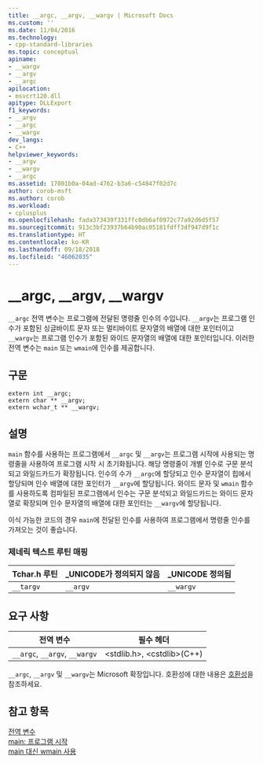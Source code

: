 ```yaml
---
title: __argc, __argv, __wargv | Microsoft Docs
ms.custom: ''
ms.date: 11/04/2016
ms.technology:
- cpp-standard-libraries
ms.topic: conceptual
apiname:
- __wargv
- __argv
- __argc
apilocation:
- msvcrt120.dll
apitype: DLLExport
f1_keywords:
- __argv
- __argc
- __wargv
dev_langs:
- C++
helpviewer_keywords:
- __argv
- __wargv
- __argc
ms.assetid: 17001b0a-04ad-4762-b3a6-c54847f02d7c
author: corob-msft
ms.author: corob
ms.workload:
- cplusplus
ms.openlocfilehash: fada373439f331ffc0db6af0972c77a92d6d5f57
ms.sourcegitcommit: 913c3bf23937b64b90ac05181fdff3df947d9f1c
ms.translationtype: HT
ms.contentlocale: ko-KR
ms.lasthandoff: 09/18/2018
ms.locfileid: "46062035"
---
```

# <a name="argc-argv-wargv"></a>__argc, __argv, __wargv

`__argc` 전역 변수는 프로그램에 전달된 명령줄 인수의 수입니다. `__argv`는 프로그램 인수가 포함된 싱글바이트 문자 또는 멀티바이트 문자열의 배열에 대한 포인터이고 `__wargv`는 프로그램 인수가 포함된 와이드 문자열의 배열에 대한 포인터입니다. 이러한 전역 변수는 `main` 또는 `wmain`에 인수를 제공합니다.

## <a name="syntax"></a>구문

```
extern int __argc;
extern char ** __argv;
extern wchar_t ** __wargv;
```

## <a name="remarks"></a>설명

`main` 함수를 사용하는 프로그램에서 `__argc` 및 `__argv`는 프로그램 시작에 사용되는 명령줄을 사용하여 프로그램 시작 시 초기화됩니다. 해당 명령줄이 개별 인수로 구문 분석되고 와일드카드가 확장됩니다. 인수의 수가 `__argc`에 할당되고 인수 문자열이 힙에서 할당되며 인수 배열에 대한 포인터가 `__argv`에 할당됩니다. 와이드 문자 및 `wmain` 함수를 사용하도록 컴파일된 프로그램에서 인수는 구문 분석되고 와일드카드는 와이드 문자열로 확장되며 인수 문자열의 배열에 대한 포인터는 `__wargv`에 할당됩니다.

이식 가능한 코드의 경우 `main`에 전달된 인수를 사용하여 프로그램에서 명령줄 인수를 가져오는 것이 좋습니다.

### <a name="generic-text-routine-mappings"></a>제네릭 텍스트 루틴 매핑

|Tchar.h 루틴|_UNICODE가 정의되지 않음|_UNICODE 정의됨|
|---------------------|---------------------------|-----------------------|
|`__targv`|`__argv`|`__wargv`|

## <a name="requirements"></a>요구 사항

|전역 변수|필수 헤더|
|---------------------|---------------------|
|`__argc`, `__argv`, `__wargv`|\<stdlib.h>, \<cstdlib>(C++)|

`__argc`, `__argv` 및 `__wargv`는 Microsoft 확장입니다. 호환성에 대한 내용은 [호환성](../c-runtime-library/compatibility.md)을 참조하세요.

## <a name="see-also"></a>참고 항목

[전역 변수](../c-runtime-library/global-variables.md)<br/>
[main: 프로그램 시작](../cpp/main-program-startup.md)<br/>
[main 대신 wmain 사용](../cpp/using-wmain-instead-of-main.md)